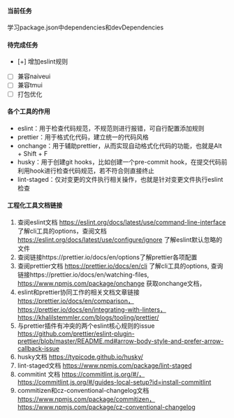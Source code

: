 #### 当前任务

学习package.json中dependencies和devDependencies

#### 待完成任务

- [+] 增加eslint规则
- [ ] 兼容naiveui
- [ ] 兼容tmui
- [ ] 打包优化

#### 各个工具的作用

+ eslint：用于检查代码规范，不规范则进行报错，可自行配置添加规则
+ prettier：用于格式化代码，建立统一的代码风格
+ onchange：用于辅助prettier，从而实现自动格式化代码的功能，也就是Alt + Shift + F
+ husky：用于创建git hooks，比如创建一个pre-commit hook，在提交代码前利用hook进行检查代码规范，若不符合则直接终止
+ lint-staged：仅对变更的文件执行相关操作，也就是针对变更文件执行eslint检查

#### 工程化工具文档链接

1. 查阅eslint文档 https://eslint.org/docs/latest/use/command-line-interface 了解cli工具的options，查阅文档 https://eslint.org/docs/latest/use/configure/ignore 了解eslint默认忽略的文件
2. 查阅链接https://prettier.io/docs/en/options了解prettier各项配置
3. 查阅prettier文档 https://prettier.io/docs/en/cli 了解cli工具的options, 查询链接https://prettier.io/docs/en/watching-files, https://www.npmjs.com/package/onchange 获取onchange文档，
4. eslint和prettier协同工作的相关文档文章链接 https://prettier.io/docs/en/comparison，https://prettier.io/docs/en/integrating-with-linters，https://khalilstemmler.com/blogs/tooling/prettier/
5. 与prettier插件有冲突的两个eslint核心规则的issue https://github.com/prettier/eslint-plugin-prettier/blob/master/README.md#arrow-body-style-and-prefer-arrow-callback-issue
6. husky文档 https://typicode.github.io/husky/
7. lint-staged文档 https://www.npmjs.com/package/lint-staged
8. commitint 文档 https://commitlint.js.org/#/，https://commitlint.js.org/#/guides-local-setup?id=install-commitlint
9. commitizen和cz-conventional-changelog文档 https://www.npmjs.com/package/commitizen，https://www.npmjs.com/package/cz-conventional-changelog